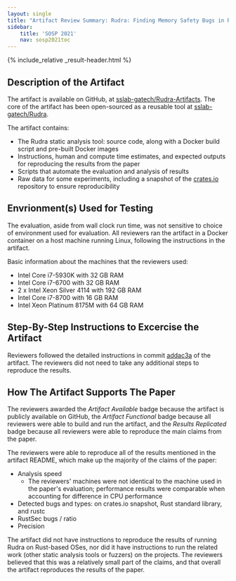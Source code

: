 ```yaml
---
layout: single
title: "Artifact Review Summary: Rudra: Finding Memory Safety Bugs in Rust at the Ecosystem Scale"
sidebar:
    title: 'SOSP 2021'
    nav: sosp2021toc
---
```


{% include_relative _result-header.html %}
 

## Description of the Artifact

The artifact is available on GitHub, at [sslab-gatech/Rudra-Artifacts](https://github.com/sslab-gatech/Rudra-Artifacts). The core of the artifact has been open-sourced as a reusable tool at [sslab-gatech/Rudra](https://github.com/sslab-gatech/Rudra).

The artifact contains:

- The Rudra static analysis tool: source code, along with a Docker build script and pre-built Docker images
- Instructions, human and compute time estimates, and expected outputs for reproducing the results from the paper
- Scripts that automate the evaluation and analysis of results
- Raw data for some experiments, including a snapshot of the [crates.io](https://crates.io/) repository to ensure reproducibility

## Envrionment(s) Used for Testing

The evaluation, aside from wall clock run time, was not sensitive to choice of environment used for evaluation. All reviewers ran the artifact in a Docker container on a host machine running Linux, following the instructions in the artifact.

Basic information about the machines that the reviewers used:

- Intel Core i7-5930K with 32 GB RAM
- Intel Core i7-6700 with 32 GB RAM
- 2 x Intel Xeon Silver 4114 with 192 GB RAM
- Intel Core i7-8700 with 16 GB RAM
- Intel Xeon Platinum 8175M with 64 GB RAM

## Step-By-Step Instructions to Excercise the Artifact

Reviewers followed the detailed instructions in commit [addac3a](https://github.com/sslab-gatech/Rudra-Artifacts/commit/addac3ac82a70c770d899b3c56fd15a6449db787) of the artifact. The reviewers did not need to take any additional steps to reproduce the results.

## How The Artifact Supports The Paper

The reviewers awarded the _Artifact Available_ badge because the artifact is publicly available on GitHub, the _Artifact Functional_ badge because all reviewers were able to build and run the artifact, and the _Results Replicated_ badge because all reviewers were able to reproduce the main claims from the paper.

The reviewers were able to reproduce all of the results mentioned in the artifact README, which make up the majority of the claims of the paper:

- Analysis speed
    - The reviewers' machines were not identical to the machine used in the paper's evaluation; performance results were comparable when accounting for difference in CPU performance
- Detected bugs and types: on crates.io snapshot, Rust standard library, and rustc
- RustSec bugs / ratio
- Precision

The artifact did not have instructions to reproduce the results of running Rudra on Rust-based OSes, nor did it have instructions to run the related work (other static analysis tools or fuzzers) on the projects. The reviewers believed that this was a relatively small part of the claims, and that overall the artifact reproduces the results of the paper.

